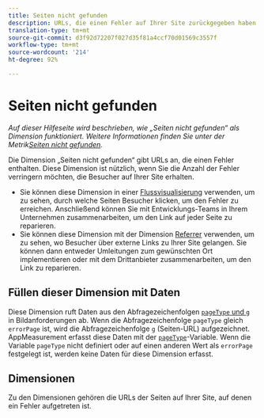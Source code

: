 ```yaml
---
title: Seiten nicht gefunden
description: URLs, die einen Fehler auf Ihrer Site zurückgegeben haben.
translation-type: tm+mt
source-git-commit: d3f92d72207f027d35f81a4ccf70d01569c3557f
workflow-type: tm+mt
source-wordcount: '214'
ht-degree: 92%

---
```



# Seiten nicht gefunden

*Auf dieser Hilfeseite wird beschrieben, wie „Seiten nicht gefunden“ als Dimension funktioniert. Weitere Informationen finden Sie unter der Metrik[Seiten nicht gefunden](../metrics/pages-not-found.md).*

Die Dimension „Seiten nicht gefunden“ gibt URLs an, die einen Fehler enthalten. Diese Dimension ist nützlich, wenn Sie die Anzahl der Fehler verringern möchten, die Besucher auf Ihrer Site erhalten.

* Sie können diese Dimension in einer [Flussvisualisierung](/help/analyze/analysis-workspace/visualizations/c-flow/flow.md) verwenden, um zu sehen, durch welche Seiten Besucher klicken, um den Fehler zu erreichen. Anschließend können Sie mit Entwicklungs-Teams in Ihrem Unternehmen zusammenarbeiten, um den Link auf jeder Seite zu reparieren.
* Sie können diese Dimension mit der Dimension [Referrer](referrer.md) verwenden, um zu sehen, wo Besucher über externe Links zu Ihrer Site gelangen. Sie können dann entweder Umleitungen zum gewünschten Ort implementieren oder mit dem Drittanbieter zusammenarbeiten, um den Link zu reparieren.

## Füllen dieser Dimension mit Daten

Diese Dimension ruft Daten aus den Abfragezeichenfolgen [`pageType` und `g`](/help/implement/validate/query-parameters.md) in Bildanforderungen ab. Wenn die Abfragezeichenfolge `pageType` gleich `errorPage` ist, wird die Abfragezeichenfolge `g` (Seiten-URL) aufgezeichnet. AppMeasurement erfasst diese Daten mit der [`pageType`](/help/implement/vars/page-vars/pagetype.md)-Variable. Wenn die Variable `pageType` nicht definiert oder auf einen anderen Wert als `errorPage` festgelegt ist, werden keine Daten für diese Dimension erfasst.

## Dimensionen

Zu den Dimensionen gehören die URLs der Seiten auf Ihrer Site, auf denen ein Fehler aufgetreten ist.
